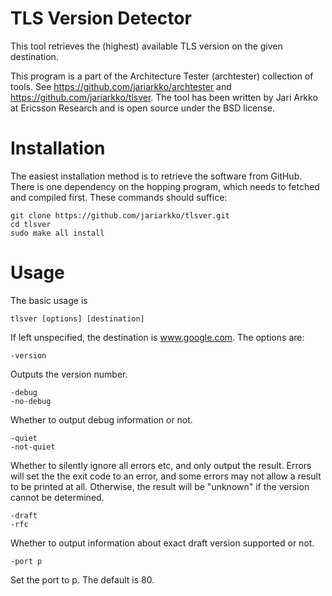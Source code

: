
# TLS Version Detector

This tool retrieves the (highest) available TLS version on the given destination.

This program is a part of the Architecture Tester (archtester) collection of tools. See https://github.com/jariarkko/archtester and https://github.com/jariarkko/tlsver. The tool has been written by Jari Arkko at Ericsson Research and is open source under the BSD license.

# Installation

The easiest installation method is to retrieve the software from GitHub. There is one dependency on the hopping program, which needs to fetched and compiled first. These commands should suffice:

    git clone https://github.com/jariarkko/tlsver.git
    cd tlsver
    sudo make all install
    
  
# Usage

The basic usage is

    tlsver [options] [destination]

If left unspecified, the destination is www.google.com. The options are:

    -version

Outputs the version number.

    -debug
    -no-debug

Whether to output debug information or not.

    -quiet
    -not-quiet

Whether to silently ignore all errors etc, and only output the result. Errors will set the the exit code to an error, and some errors may not allow a result to be printed at all. Otherwise, the result will be "unknown" if the version cannot be determined.

    -draft
    -rfc

Whether to output information about exact draft version supported or not.

    -port p

Set the port to p. The default is 80.
